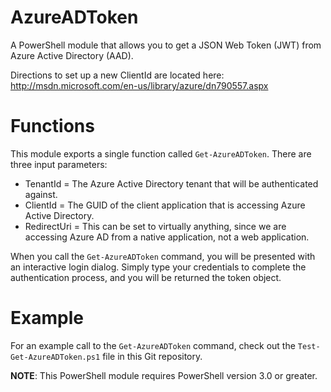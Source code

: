 AzureADToken
============

A PowerShell module that allows you to get a JSON Web Token (JWT) from Azure Active Directory (AAD).

Directions to set up a new ClientId are located here: http://msdn.microsoft.com/en-us/library/azure/dn790557.aspx

Functions
===========

This module exports a single function called `Get-AzureADToken`. There are three input parameters:

* TenantId = The Azure Active Directory tenant that will be authenticated against.
* ClientId = The GUID of the client application that is accessing Azure Active Directory.
* RedirectUri = This can be set to virtually anything, since we are accessing Azure AD from a native application, not a web application.

When you call the `Get-AzureADToken` command, you will be presented with an interactive login dialog. Simply type your credentials to complete the authentication process, and you will be returned the token object.

Example
=============

For an example call to the `Get-AzureADToken` command, check out the `Test-Get-AzureADToken.ps1` file in this Git repository.

**NOTE**: This PowerShell module requires PowerShell version 3.0 or greater.